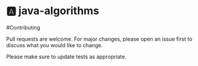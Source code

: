 #  🅰️ java-algorithms
#Contributing

Pull requests are welcome. For major changes, please open an issue first to discuss what you would like to change.

Please make sure to update tests as appropriate.
